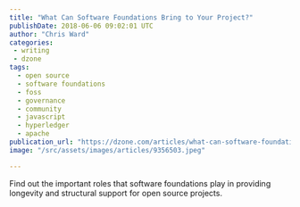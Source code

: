 ```yaml
---
title: "What Can Software Foundations Bring to Your Project?"
publishDate: 2018-06-06 09:02:01 UTC
author: "Chris Ward"
categories:
 - writing
 - dzone
tags:
  - open source
  - software foundations
  - foss
  - governance
  - community
  - javascript
  - hyperledger
  - apache
publication_url: "https://dzone.com/articles/what-can-software-foundations-bring-to-your-projec"
image: "/src/assets/images/articles/9356503.jpeg"

---
```

Find out the important roles that software foundations play in providing longevity and structural support for open source projects.

